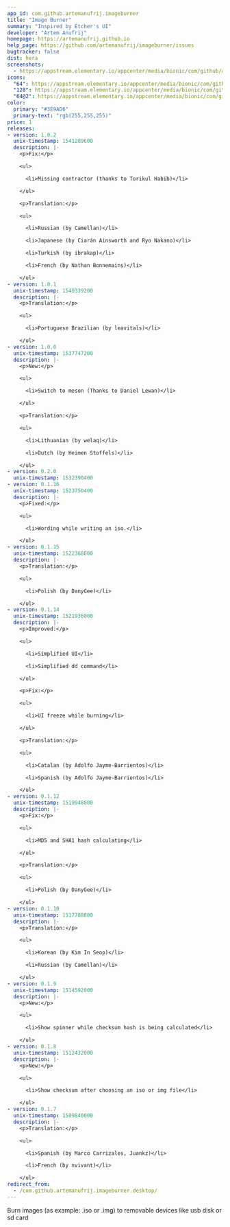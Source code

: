 ```yaml
---
app_id: com.github.artemanufrij.imageburner
title: "Image Burner"
summary: "Inspired by Etcher's UI"
developer: "Artem Anufrij"
homepage: https://artemanufrij.github.io
help_page: https://github.com/artemanufrij/imageburner/issues
bugtracker: false
dist: hera
screenshots:
  - https://appstream.elementary.io/appcenter/media/bionic/com/github/artemanufrij.imageburner/11FC340D65E0343AD34D972E5CE0929D/screenshots/image-1_orig.png
icons:
  "64": https://appstream.elementary.io/appcenter/media/bionic/com/github/artemanufrij.imageburner/11FC340D65E0343AD34D972E5CE0929D/icons/64x64/com.github.artemanufrij.imageburner_com.github.artemanufrij.imageburner.png
  "128": https://appstream.elementary.io/appcenter/media/bionic/com/github/artemanufrij.imageburner/11FC340D65E0343AD34D972E5CE0929D/icons/128x128/com.github.artemanufrij.imageburner_com.github.artemanufrij.imageburner.png
  "64@2": https://appstream.elementary.io/appcenter/media/bionic/com/github/artemanufrij.imageburner/11FC340D65E0343AD34D972E5CE0929D/icons/64x64@2/com.github.artemanufrij.imageburner_com.github.artemanufrij.imageburner.png
color:
  primary: "#3E9AD6"
  primary-text: "rgb(255,255,255)"
price: 1
releases:
- version: 1.0.2
  unix-timestamp: 1541289600
  description: |-
    <p>Fix:</p>

    <ul>

      <li>Missing contractor (thanks to Torikul Habib)</li>

    </ul>

    <p>Translation:</p>

    <ul>

      <li>Russian (by Camellan)</li>

      <li>Japanese (by Ciarán Ainsworth and Ryo Nakano)</li>

      <li>Turkish (by ibrakap)</li>

      <li>French (by Nathan Bonnemains)</li>

    </ul>
- version: 1.0.1
  unix-timestamp: 1540339200
  description: |-
    <p>Translation:</p>

    <ul>

      <li>Portuguese Brazilian (by leavitals)</li>

    </ul>
- version: 1.0.0
  unix-timestamp: 1537747200
  description: |-
    <p>New:</p>

    <ul>

      <li>Switch to meson (Thanks to Daniel Lewan)</li>

    </ul>

    <p>Translation:</p>

    <ul>

      <li>Lithuanian (by welaq)</li>

      <li>Dutch (by Heimen Stoffels)</li>

    </ul>
- version: 0.2.0
  unix-timestamp: 1532390400
- version: 0.1.16
  unix-timestamp: 1523750400
  description: |-
    <p>Fixed:</p>

    <ul>

      <li>Wording while writing an iso.</li>

    </ul>
- version: 0.1.15
  unix-timestamp: 1522368000
  description: |-
    <p>Translation:</p>

    <ul>

      <li>Polish (by DanyGee)</li>

    </ul>
- version: 0.1.14
  unix-timestamp: 1521936000
  description: |-
    <p>Improved:</p>

    <ul>

      <li>Simplified UI</li>

      <li>Simplified dd command</li>

    </ul>

    <p>Fix:</p>

    <ul>

      <li>UI freeze while burning</li>

    </ul>

    <p>Translation:</p>

    <ul>

      <li>Catalan (by Adolfo Jayme-Barrientos)</li>

      <li>Spanish (by Adolfo Jayme-Barrientos)</li>

    </ul>
- version: 0.1.12
  unix-timestamp: 1519948800
  description: |-
    <p>Fix:</p>

    <ul>

      <li>MD5 and SHA1 hash calculating</li>

    </ul>

    <p>Translation:</p>

    <ul>

      <li>Polish (by DanyGee)</li>

    </ul>
- version: 0.1.10
  unix-timestamp: 1517788800
  description: |-
    <p>Translation:</p>

    <ul>

      <li>Korean (by Kim In Seop)</li>

      <li>Russian (by Camellan)</li>

    </ul>
- version: 0.1.9
  unix-timestamp: 1514592000
  description: |-
    <p>New:</p>

    <ul>

      <li>Show spinner while checksum hash is being calculated</li>

    </ul>
- version: 0.1.8
  unix-timestamp: 1512432000
  description: |-
    <p>New:</p>

    <ul>

      <li>Show checksum after choosing an iso or img file</li>

    </ul>
- version: 0.1.7
  unix-timestamp: 1509840000
  description: |-
    <p>Translation:</p>

    <ul>

      <li>Spanish (by Marco Carrizales, Juankz)</li>

      <li>French (by nvivant)</li>

    </ul>
redirect_from:
  - /com.github.artemanufrij.imageburner.desktop/
---
```


<p>Burn images (as example: .iso or .img) to removable devices like usb disk or sd card</p>